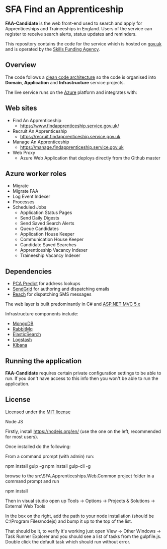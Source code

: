 # SFA Find an Apprenticeship #

**FAA-Candidate** is the web front-end used to search and apply for Apprenticeships and Traineeships in England. Users of the service can register to receive search alerts, status updates and reminders.

This repository contains the code for the service which is hosted on [gov.uk](https://www.findapprenticeship.service.gov.uk/apprenticeshipsearch) and is operated by the [Skills Funding Agency](https://www.gov.uk/government/organisations/skills-funding-agency).

## Overview ##
The code follows a [clean code architecture](https://www.google.co.uk/#q=clean%20code%20architecture) so the code is organised into **Domain**, **Application** and **Infrastructure** service projects.

The live service runs on the [Azure](http://azure.microsoft.com) platform and integrates with:

## Web sites ##

- Find An Apprenticeship
	- https://www.findapprenticeship.service.gov.uk/
- Recruit An Apprenticeship
	- https://recruit.findapprenticeship.service.gov.uk
- Manage An Apprenticeship
	- https://manage.findapprenticeship.service.gov.uk
- Web Proxy
	- Azure Web Application that deploys directly from the Github master

## Azure worker roles ##

- Migrate
- Migrate FAA
- Log Event Indexer
- Processes
- Scheduled Jobs
	- Application Status Pages
	- Send Daily Digests
	- Send Saved Search Alerts
	- Queue Candidates
	- Application House Keeper
	- Communication House Keeper
	- Candidate Saved Searches
	- Apprenticeship Vacancy Indexer
	- Traineeship Vacancy Indexer

## Dependencies ##

- [PCA Predict](http://www.pcapredict.com/en-gb/index/) for address lookups
- [SendGrid](https://sendgrid.com/) for authoring and dispatching emails
- [Reach](https://www.reach-interactive.com/) for dispatching SMS messages

The web layer is built predominantly in C# and [ASP.NET MVC 5.x](http://www.asp.net/mvc)

Infrastructure components include:

- [MongoDB](https://www.mongodb.org/)
- [RabbitMq](https://www.rabbitmq.com/)
- [ElasticSearch](https://www.elastic.co/products/elasticsearch)
- [Logstash](https://www.elastic.co/products/logstash)
- [Kibana](https://www.elastic.co/products/kibana)


## Running the application ##

**FAA-Candidate** requires certain private configuration settings to be able to run. If you don't have access to this info then you won't be able to run the application.

## License

Licensed under the [MIT license](LICENSE)

Node JS

Firstly, install https://nodejs.org/en/ (use the one on the left, recommended for most users).

Once installed do the following:

From a command prompt (with admin) run:

npm install gulp -g
npm install gulp-cli -g

browse to the src\SFA.Apprenticeships.Web.Common project folder in a command prompt and run

npm install

Then in visual studio open up Tools -> Options -> Projects & Solutions -> External Web Tools

In the box on the right, add the path to your node installation (should be C:\Program Files\nodejs) and bump it up to the top of the list.

That should be it, to verify it's working just open View -> Other Windows -> Task Runner Explorer and you should see a list of tasks from the gulpfile.js. Double click the default task which should run without error.
